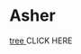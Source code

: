 <h1> Asher </h1>
  <a href="new treeee new new.html"> tree </a>
<a hret="color tweeeeeeeeeen.html"> CLICK HERE </a> 
